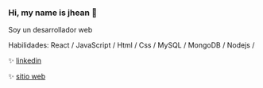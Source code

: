 ### Hi, my name is jhean 👋

Soy un desarrollador web
  
Habilidades: React / JavaScript / Html / Css / MySQL / MongoDB / Nodejs /

  ✨ [linkedin](https://www.linkedin.com/in/jhean-undifined/)
    
  ✨ [sitio web](https://myportfolio003.netlify.app/])
